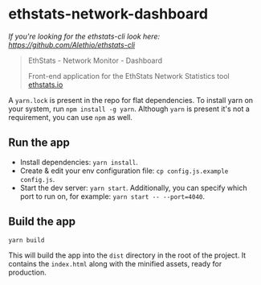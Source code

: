 # ethstats-network-dashboard

*If you're looking for the ethstats-cli look here: https://github.com/Alethio/ethstats-cli*

> EthStats - Network Monitor - Dashboard
>
> Front-end application for the EthStats Network Statistics tool [ethstats.io](https://ethstats.io/)

A `yarn.lock` is present in the repo for flat dependencies. To install yarn on your system, run `npm install -g yarn`.
Although `yarn` is present it's not a requirement, you can use `npm` as well.

## Run the app

* Install dependencies: `yarn install`.
* Create & edit your env configuration file: `cp config.js.example config.js`.
* Start the dev server: `yarn start`. Additionally, you can specify which port to run on, for example: `yarn start -- --port=4040`.

## Build the app
```yarn build```

This will build the app into the `dist` directory in the root of the project. It contains the `index.html` along with the minified assets, ready for production.
